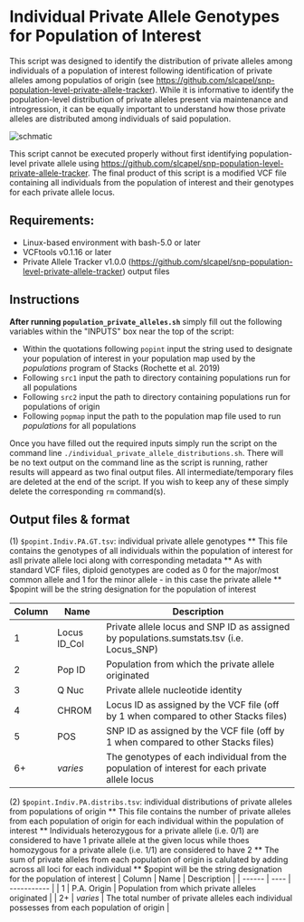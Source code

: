 # Individual Private Allele Genotypes for Population of Interest

This script was designed to identify the distribution of private alleles among individuals of a population of interest following identification of private alleles among populatios of origin (see https://github.com/slcapel/snp-population-level-private-allele-tracker). While it is informative to identify the population-level distribution of private alleles present via maintenance and introgression, it can be equally important to understand how those private alleles are distributed among individuals of said population.

![schmatic](https://github.com/slcapel/snp-individual-private-allele-genotypes/blob/master/Individual%20Private%20Allele%20Graphic.png?raw=true)

This script cannot be executed properly without first identifying population-level private allele using https://github.com/slcapel/snp-population-level-private-allele-tracker. The final product of this script is a modified VCF file containing all individuals from the population of interest and their genotypes for each private allele locus.

## Requirements:
* Linux-based environment with bash-5.0 or later
* VCFtools v0.1.16 or later
* Private Allele Tracker v1.0.0 (https://github.com/slcapel/snp-population-level-private-allele-tracker) output files

## Instructions
**After running `population_private_alleles.sh`** simply fill out the following variables within the "INPUTS" box near the top of the script:
* Within the quotations following `popint` input the string used to designate your population of interest in your population map used by the _populations_ program of Stacks (Rochette et al. 2019)
* Following `src1` input the path to directory containing populations run for all populations
* Following `src2` input the path to directory containing populations run for populations of origin
* Following `popmap` input the path to the population map file used to run _populations_ for all populations

Once you have filled out the required inputs simply run the script on the command line `./individual_private_allele_distributions.sh`.  There will be no text output on the command line as the script is running, rather results will appeard as two final output files.  All intermediate/temporary files are deleted at the end of the script.  If you wish to keep any of these simply delete the corresponding `rm` command(s).

## Output files & format
(1) `$popint.Indiv.PA.GT.tsv`: individual private allele genotypes
** This file contains the genotypes of all individuals within the population of interest for asll private allele loci along with corresponding metadata
** As with standard VCF files, diploid genotypes are coded as 0 for the major/most common allele and 1 for the minor allele - in this case the private allele
** $popint will be the string designation for the population of interest

| Column | Name | Description |
| ------ | ---- | ----------- |
| 1 | Locus ID_Col | Private allele locus and SNP ID as assigned by populations.sumstats.tsv (i.e. Locus_SNP) |
| 2 | Pop ID | Population from which the private allele originated |
| 3 | Q Nuc | Private allele nucleotide identity |
| 4 | CHROM | Locus ID as assigned by the VCF file (off by 1 when compared to other Stacks files) |
| 5 | POS | SNP ID as assigned by the VCF file (off by 1 when compared to other Stacks files) |
| 6+ | _varies_ | The genotypes of each individual from the population of interest for each private allele locus |

(2) `$popint.Indiv.PA.distribs.tsv`: individual distributions of private alleles from populations of origin
** This file contains the number of private alleles from each population of origin for each individual within the population of interest
** Individuals heterozygous for a private allele (i.e. 0/1) are considered to have 1 private allele at the given locus while thoes homozygous for a private allele (i.e. 1/1) are considered to have 2
** The sum of private alleles from each population of origin is calulated by adding across all loci for each individual
** $popint will be the string designation for the population of interest
| Column | Name | Description |
| ------ | ---- | ----------- |
| 1 | P.A. Origin | Population from which private alleles originated |
| 2+ | _varies_ | The total number of private alleles each individual possesses from each population of origin |

